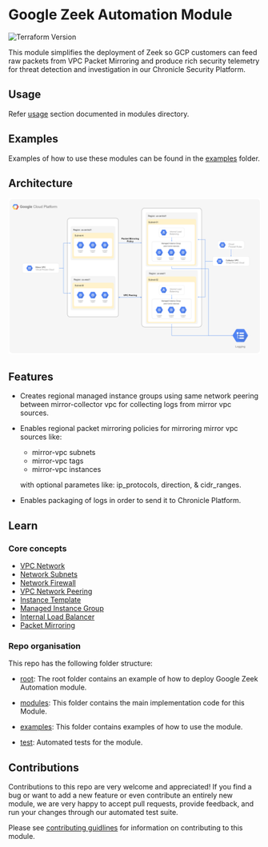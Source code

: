 # Google Zeek Automation Module

![Terraform Version](https://img.shields.io/badge/tf-%3E%3D0.14.5-blue.svg)

This module simplifies the deployment of Zeek so GCP customers can feed raw packets from VPC Packet Mirroring and produce rich security telemetry for threat detection and investigation in our Chronicle Security Platform.

## Usage

Refer [usage](modules/zeek_automation/README.md#usage) section documented in modules directory.

## Examples

Examples of how to use these modules can be found in the [examples](examples) folder.


## Architecture

![Architecture](docs/architecture-diagram/architecture.png "Architecture")


## Features

- Creates regional managed instance groups using same network peering between mirror-collector vpc for collecting logs from mirror vpc sources.
- Enables regional packet mirroring policies for mirroring mirror vpc sources like:
    - mirror-vpc subnets
    - mirror-vpc tags
    - mirror-vpc instances
  
  with optional parametes like: ip_protocols, direction, & cidr_ranges.
- Enables packaging of logs in order to send it to Chronicle Platform.  


## Learn

### Core concepts

- [VPC Network](docs/core-concepts/core-concepts.md#vpc-network)
- [Network Subnets](docs/core-concepts/core-concepts.md#network-subnets)
- [Network Firewall](docs/core-concepts/core-concepts.md#network-firewall)
- [VPC Network Peering](docs/core-concepts/core-concepts.md#vpc-network-peering)
- [Instance Template](docs/core-concepts/core-concepts.md#instance-template)
- [Managed Instance Group](docs/core-concepts/core-concepts.md#managed-instance-group)
- [Internal Load Balancer](docs/core-concepts/core-concepts.md#internal-load-balancer)
- [Packet Mirroring](docs/core-concepts/core-concepts.md#packet-mirroring)


### Repo organisation

This repo has the following folder structure:

- [root](./): The root folder contains an example of how to deploy Google Zeek Automation module.

- [modules](./modules/zeek_automation): This folder contains the main implementation code for this Module.

- [examples](./examples): This folder contains examples of how to use the module.

- [test](./test): Automated tests for the module.


## Contributions

Contributions to this repo are very welcome and appreciated! If you find a bug or want to add a new feature or even contribute an entirely new module, we are very happy to accept pull requests, provide feedback, and run your changes through our automated test suite.

Please see [contributing guidlines](CONTRIBUTING.md) for information on contributing to this module.
